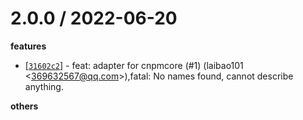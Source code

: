 
2.0.0 / 2022-06-20
==================

**features**
  * [[`31602c2`](http://github.com/cnpm/cos-cnpm/commit/31602c2f2b25af3ddb563649245929e302754e6a)] - feat: adapter for cnpmcore (#1) (laibao101 <<369632567@qq.com>>),fatal: No names found, cannot describe anything.

**others**

